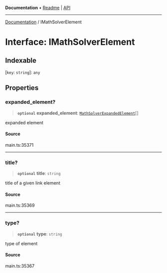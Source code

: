 **Documentation** • [Readme](../README.md) \| [API](../globals.md)

***

[Documentation](../README.md) / IMathSolverElement

# Interface: IMathSolverElement

## Indexable

 \[`key`: `string`\]: `any`

## Properties

### expanded\_element?

> **`optional`** **expanded\_element**: [`MathSolverExpandedElement`](../classes/MathSolverExpandedElement.md)[]

expanded element

#### Source

main.ts:35371

***

### title?

> **`optional`** **title**: `string`

title of a given link element

#### Source

main.ts:35369

***

### type?

> **`optional`** **type**: `string`

type of element

#### Source

main.ts:35367
